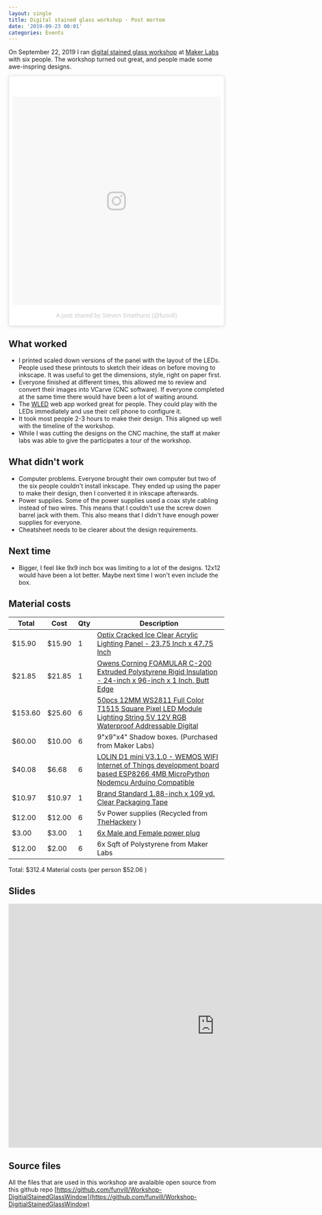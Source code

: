 ```yaml
---
layout: single
title: Digital stained glass workshop - Post mortem
date: '2019-09-23 00:01'
categories: Events
---
```


On September 22, 2019 I ran [digital stained glass workshop](https://blog.abluestar.com/digital-stained-glass-workshop-sept2019/) at [Maker Labs](https://www.makerlabs.com/) with six people. The workshop turned out great, and people made some awe-inspring designs. 

<blockquote class="instagram-media" data-instgrm-permalink="https://www.instagram.com/p/B2xJCGjhnhV/" data-instgrm-version="8" style=" background:#FFF; border:0; border-radius:3px; box-shadow:0 0 1px 0 rgba(0,0,0,0.5),0 1px 10px 0 rgba(0,0,0,0.15); margin: 1px; max-width:658px; padding:0; width:99.375%; width:-webkit-calc(100% - 2px); width:calc(100% - 2px);"><div style="padding:8px;"> <div style=" background:#F8F8F8; line-height:0; margin-top:40px; padding:50.0% 0; text-align:center; width:100%;"> <div style=" background:url(data:image/png;base64,iVBORw0KGgoAAAANSUhEUgAAACwAAAAsCAMAAAApWqozAAAABGdBTUEAALGPC/xhBQAAAAFzUkdCAK7OHOkAAAAMUExURczMzPf399fX1+bm5mzY9AMAAADiSURBVDjLvZXbEsMgCES5/P8/t9FuRVCRmU73JWlzosgSIIZURCjo/ad+EQJJB4Hv8BFt+IDpQoCx1wjOSBFhh2XssxEIYn3ulI/6MNReE07UIWJEv8UEOWDS88LY97kqyTliJKKtuYBbruAyVh5wOHiXmpi5we58Ek028czwyuQdLKPG1Bkb4NnM+VeAnfHqn1k4+GPT6uGQcvu2h2OVuIf/gWUFyy8OWEpdyZSa3aVCqpVoVvzZZ2VTnn2wU8qzVjDDetO90GSy9mVLqtgYSy231MxrY6I2gGqjrTY0L8fxCxfCBbhWrsYYAAAAAElFTkSuQmCC); display:block; height:44px; margin:0 auto -44px; position:relative; top:-22px; width:44px;"></div></div><p style=" color:#c9c8cd; font-family:Arial,sans-serif; font-size:14px; line-height:17px; margin-bottom:0; margin-top:8px; overflow:hidden; padding:8px 0 7px; text-align:center; text-overflow:ellipsis; white-space:nowrap;"><a href="https://www.instagram.com/p/B2xJCGjhnhV/" style=" color:#c9c8cd; font-family:Arial,sans-serif; font-size:14px; font-style:normal; font-weight:normal; line-height:17px; text-decoration:none;" target="_blank">A post shared by Steven Smethurst (@funvill)</a></p></div></blockquote> <script async defer src="//www.instagram.com/embed.js"></script>

## What worked 

- I printed scaled down versions of the panel with the layout of the LEDs. People used these printouts to sketch their ideas on before moving to inkscape. It was useful to get the dimensions, style, right on paper first.
- Everyone finished at different times, this allowed me to review and convert their images into VCarve (CNC software). If everyone completed at the same time there would have been a lot of waiting around.
- The [WLED](https://github.com/Aircoookie/WLED) web app worked great for people. They could play with the LEDs immediately and use their cell phone to configure it.
- It took most people 2-3 hours to make their design. This aligned up well with the timeline of the workshop.
- While I was cutting the designs on the CNC machine, the staff at maker labs was able to give the participates a tour of the workshop.

## What didn't work

- Computer problems. Everyone brought their own computer but two of the six people couldn't install inkscape. They ended up using the paper to make their design, then I converted it in inkscape afterwards.
- Power supplies. Some of the power supplies used a coax style cabling instead of two wires. This means that I couldn't use the screw down barrel jack with them. This also means that I didn't have enough power supplies for everyone. 
- Cheatsheet needs to be clearer about the design requirements.

## Next time 

 - Bigger, I feel like 9x9 inch box was limiting to a lot of the designs. 12x12 would have been a lot better. Maybe next time I won't even include the box. 
 

## Material costs 

| Total   | Cost   | Qty | Description |
| ------- | ------ | --- | ----------- |
|  $15.90 | $15.90 |   1 | [Optix Cracked Ice Clear Acrylic Lighting Panel - 23.75 Inch x 47.75 Inch](https://www.homedepot.ca/product/optix-cracked-ice-clear-acrylic-lighting-panel-23-75-inch-x-47-75-inch/1000143373) |
|  $21.85 | $21.85 |   1 | [Owens Corning FOAMULAR C-200 Extruded Polystyrene Rigid Insulation - 24-inch x 96-inch x 1 Inch, Butt Edge](https://www.homedepot.ca/product/owens-corning-foamular-c-200-extruded-polystyrene-rigid-insulation-24-inch-x-96-inch-x-1-inch-butt-edge/1000155116) | 
| $153.60 | $25.60 |   6 | [50pcs 12MM WS2811 Full Color T1515 Square Pixel LED Module Lighting String 5V 12V RGB Waterproof Addressable Digital](https://www.aliexpress.com/item/32803645847.html) | 
|  $60.00 | $10.00 |   6 | 9"x9"x4" Shadow boxes. (Purchased from Maker Labs) | 
|  $40.08 |  $6.68 |   6 | [LOLIN D1 mini V3.1.0 - WEMOS WIFI Internet of Things development board based ESP8266 4MB MicroPython Nodemcu Arduino Compatible](https://www.aliexpress.com/item/32529101036.html) | 
|  $10.97 | $10.97 |   1 | [Brand Standard 1.88-inch x 109 yd. Clear Packaging Tape](https://www.homedepot.ca/product/scotch-3710-48mm-x-50m-shipping-tape-6-pack-/1000742314?rec=true)
|  $12.00 | $12.00 |   6 | 5v Power supplies (Recycled from [TheHackery](https://thehackery.ca/) ) | 
|   $3.00 |  $3.00 |   1 | [6x Male and Female power plug](https://www.aliexpress.com/item/32723122841.html) | 
|  $12.00 |  $2.00 |   6 | 6x Sqft of Polystyrene from Maker Labs 

Total: $312.4 Material costs (per person $52.06 ) 

## Slides 

<iframe src="https://docs.google.com/presentation/d/e/2PACX-1vTJihE-KjDMUsONAz1BCe0eJuRLfOmyw12PzqMPsz97mkwyp3fTAchkB3rHsGI6XOQpea1fQWe8EIm6/embed?start=false&loop=true&delayms=60000" frameborder="0" width="960" height="569" allowfullscreen="true" mozallowfullscreen="true" webkitallowfullscreen="true"></iframe>

## Source files 

All the files that are used in this workshop are avalaible open source from this github repo 
[https://github.com/funvill/Workshop-DigitialStainedGlassWindow](https://github.com/funvill/Workshop-DigitialStainedGlassWindow)





